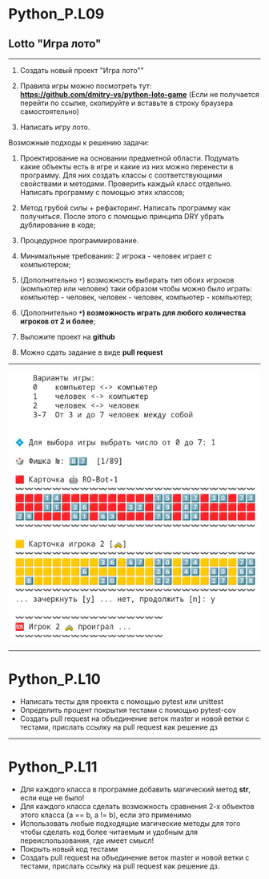 # Python_P.L09
## **Lotto "Игра лото"**
---

1. Создать новый проект "Игра лото""
2. Правила игры можно посмотреть тут:  
**https://github.com/dmitry-vs/python-loto-game**
(Если не получается перейти по ссылке, скопируйте и вставьте в строку браузера самостоятельно)

3. Написать игру лото.
 
Возможные подходы к решению задачи:
1) Проектирование на основании предметной области. Подумать какие объекты есть в игре и какие из них можно перенести в программу. Для них создать классы с соответствующими свойствами и методами. Проверить каждый класс отдельно. Написать программу с помощью этих классов;
 
2) Метод грубой силы + рефакторинг. Написать программу как получиться. После этого с помощью принципа DRY убрать дублирование в коде;
 
3) Процедурное программирование.
 
4. Минимальные требования: 2 игрока - человек играет с компьютером;
5. (Дополнительно ``*``) возможность выбирать тип обоих игроков (компьютер или человек) таки образом чтобы можно было играть: компьютер - человек, человек - человек, компьютер - компьютер;
6. (Дополнительно **``*``) возможность играть для любого количества игроков от 2 и более**;
 
7. Выложите проект на **github**
8. Можно сдать задание в виде **pull request**

---

![EMOJI LOTTO](lotto_00.jpg "Игра лото")

---
# Python_P.L10
- Написать тесты для проекта с помощью pytest или unittest
- Определить процент покрытия тестами с помощью pytest-cov
- Создать pull request на объединение веток master и новой ветки с тестами, прислать ссылку на pull request как решение дз

---
# Python_P.L11
- Для каждого класса в программе добавить магический метод __str__, если еще не было!
- Для каждого класса сделать возможность сравнения 2-х объектов этого класса (a == b, a != b), если это применимо
- Использовать любые подходящие магические методы для того чтобы сделать код более читаемым и удобным для переиспользования, где имеет смысл!
- Покрыть новый код тестами
- Создать pull request на объединение веток master и новой ветки с тестами, прислать ссылку на pull request как решение дз.
